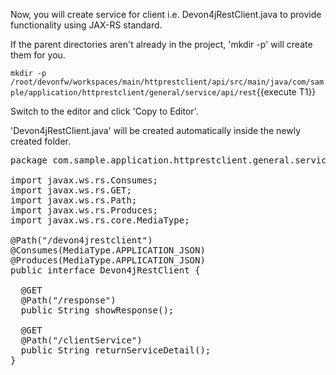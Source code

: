 Now, you will create service for client i.e. Devon4jRestClient.java to provide functionality using JAX-RS standard.


If the parent directories aren't already in the project, 'mkdir -p' will create them for you. 

`mkdir -p /root/devonfw/workspaces/main/httprestclient/api/src/main/java/com/sample/application/httprestclient/general/service/api/rest`{{execute T1}}

Switch to the editor and click 'Copy to Editor'. 

'Devon4jRestClient.java' will be created automatically inside the newly created folder.

<pre class="file" data-filename="devonfw/workspaces/main/httprestclient/api/src/main/java/com/sample/application/httprestclient/general/service/api/rest/Devon4jRestClient.java">
package com.sample.application.httprestclient.general.service.api.rest;

import javax.ws.rs.Consumes;
import javax.ws.rs.GET;
import javax.ws.rs.Path;
import javax.ws.rs.Produces;
import javax.ws.rs.core.MediaType;

@Path(&#34;/devon4jrestclient&#34;)
@Consumes(MediaType.APPLICATION_JSON)
@Produces(MediaType.APPLICATION_JSON)
public interface Devon4jRestClient {

  @GET
  @Path(&#34;/response&#34;)
  public String showResponse();

  @GET
  @Path(&#34;/clientService&#34;)
  public String returnServiceDetail();
}

</pre>

